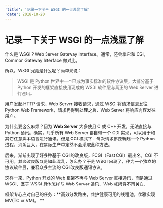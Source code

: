 ```yaml
---
'title': '记录一下关于 WSGI 的一点浅显了解'
'date': 2018-10-20
---
```

# 记录一下关于 WSGI 的一点浅显了解

什么是 WSGI？Web Server Gateway Interface。通常，还会拿它和 CGI，Common Gateway Interface 做对比。

所以，WSGI 究竟是什么呢？简单来说：

> WSGI 是 Python 世界中一个已成为事实标准的软件协议层，大部分基于 Python 开发的框架直接使用现成的 WSGI 软件层与真正的 Web Server 进行通讯。

用户发起 HTTP 请求，Web Server 接收请求，通过 WSGI 将请求信息发往 Python Web Framework，请求再得到处理之后，Web Server 将响应内容发往用户。

为什么要这么麻烦？因为 **Web Server** 大多使用 C 或 C++ 开发，无法直接与 Python 通讯。确实，几乎所有 Web Server 都自带一个 CGI 实现，可以用于和其它任意脚本语言进行通讯。但是 CGI 模式下，每次请求都要新起一个 Python 进程，消耗巨大，在实际生产中定然不会采取此种方法。

后来，渐渐出现了好多种基于 CGI 的改良版，FCGI（Fast CGI）最出名。CGI 不可用，其它改良版又是如此混乱，怎么办？于是 WSGI 出现了，作为一个独立的协议软件层，兼容众多主流的 CGI 改良版通讯协议。

这样一来，Python 开发的 Web 框架不再与 Web Server 直接通讯，而是通过 WSGI，至于 WSGI 具体怎样与 Web Server 通讯，Web 框架将不再关心。

框架专心应对自己的任务：**高效分发路由，维护健康可用的线程池，优雅实现 MV(TC or VM)。 **